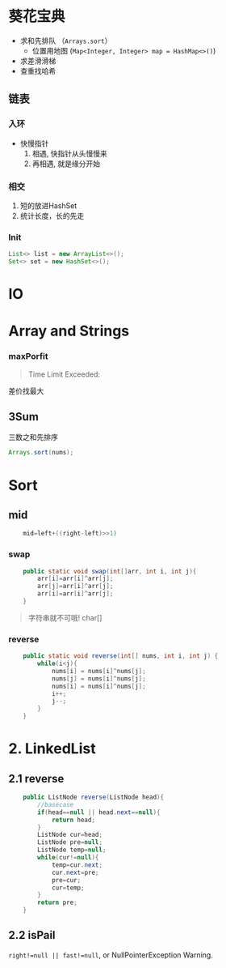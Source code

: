 
# 葵花宝典

- 求和先排队 （`Arrays.sort`）
  - 位置用地图 (`Map<Integer, Integer> map = HashMap<>()`)
- 求差滑滑梯
- 查重找哈希

## 链表
### 入环
- 快慢指针
  1. 相遇, 快指针从头慢慢来
  2. 再相遇, 就是缘分开始

### 相交
1. 短的放进HashSet
2. 统计长度，长的先走

### Init

```java
List<> list = new ArrayList<>();
Set<> set = new HashSet<>();
```


# IO

# Array and Strings

### maxPorfit

> Time Limit Exceeded:

差价找最大

## 3Sum
三数之和先排序
```java
Arrays.sort(nums);
```

# Sort
## mid

```java
    mid=left+((right-left)>>1)
```

### swap

```java
    public static void swap(int[]arr, int i, int j){
        arr[i]=arr[i]^arr[j];
        arr[j]=arr[i]^arr[j];
        arr[i]=arr[i]^arr[j];
    }
```
> 字符串就不可哦! char[]

### reverse
```java
    public static void reverse(int[] nums, int i, int j) {
        while(i<j){
            nums[i] = nums[i]^nums[j];
            nums[j] = nums[i]^nums[j];
            nums[i] = nums[i]^nums[j];
            i++;
            j--;
        }
    }
```

# 2. LinkedList
## 2.1 reverse
```java
    public ListNode reverse(ListNode head){
        //basecase
        if(head==null || head.next==null){
            return head;
        }
        ListNode cur=head;
        ListNode pre=null;
        ListNode temp=null;
        while(cur!=null){
            temp=cur.next;
            cur.next=pre;
            pre=cur;
            cur=temp;
        }
        return pre;
    }
```

## 2.2 isPail

`right!=null || fast!=null`, or NullPointerException Warning.

